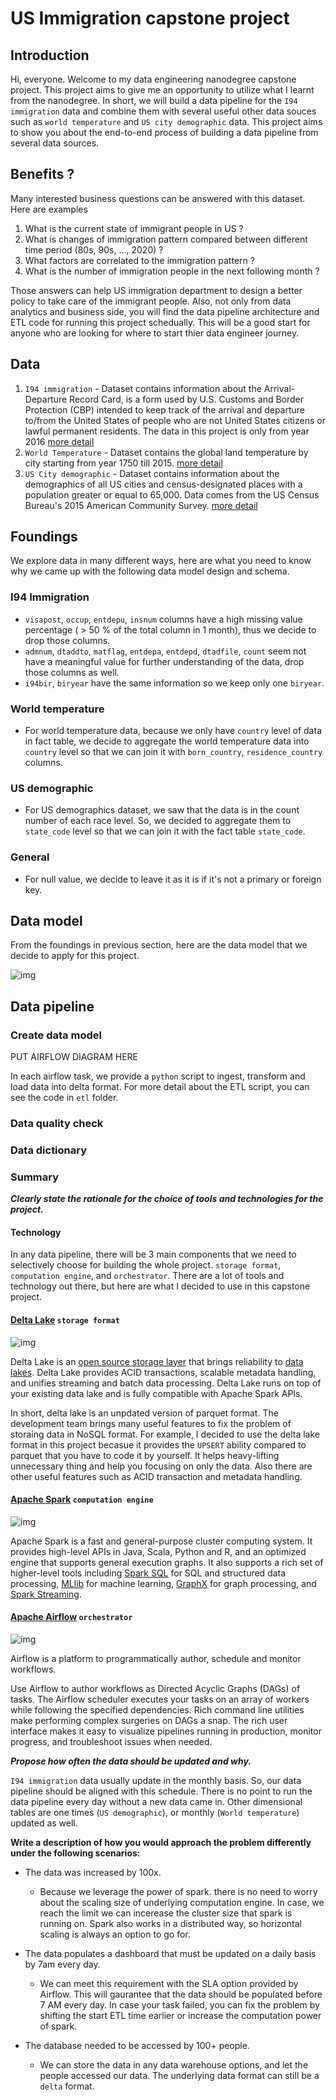 # US Immigration capstone project

## Introduction 

Hi, everyone. Welcome to my data engineering nanodegree capstone project.  This project aims to give me an opportunity to utilize what I learnt from the nanodegree. In short, we will build a data pipeline for the `I94 immigration` data and combine them with several useful other data souces such as `world temperature` and `US city demographic` data. This project aims to show you about the end-to-end process of building a data pipeline from several data sources.

## Benefits ?

Many interested business questions can be answered with this dataset. Here are examples

1. What is the current state of immigrant people in US ? 
2. What is changes of immigration pattern compared between different time period (80s, 90s, ..., 2020) ? 
3. What factors are correlated to the immigration pattern ? 
4. What is the number of immigration people in the next following month ?

Those answers can help US immigration department to design a better policy to take care of the immigrant people. Also, not only from data analytics and business side, you will find the data pipeline architecture and ETL code for running this project schedually. This will be a good start for anyone who are looking for where to start thier data engineer journey.

## Data

1. `I94 immigration` - Dataset contains information about the Arrival-Departure Record Card, is a form used by U.S. Customs and Border Protection (CBP) intended to keep track of the arrival and departure to/from the United States of people who are not United States citizens or lawful permanent residents. The data in this project is only from year 2016 [more detail](https://travel.trade.gov/research/reports/i94/historical/2016.html)
2. `World Temperature` - Dataset contains the global land temperature by city starting from year 1750 till 2015. [more detail](https://www.kaggle.com/berkeleyearth/climate-change-earth-surface-temperature-data)
3. `US City demographic` - Dataset contains information about the demographics of all US cities and census-designated places with a population greater or equal to 65,000. Data comes from the US Census Bureau's 2015 American Community Survey. [more detail](https://public.opendatasoft.com/explore/dataset/us-cities-demographics/information/)

## Foundings 

We explore data in many different ways, here are what you need to know why we came up with the following data model design and schema. 

### I94 Immigration
- `visapost`, `occup`, `entdepu`, `insnum` columns have a high missing value percentage ( > 50 % of the total column in 1 month), thus we decide to drop those columns.
- `admnum`, `dtaddto`, `matflag`, `entdepa`, `entdepd`, `dtadfile`, `count` seem not have a meaningful value for further understanding of the data, drop those columns as well.
- `i94bir`, `biryear` have the same information so we keep only one `biryear`.

###  World temperature
- For world temperature data, because we only have `country` level of data in fact table,  we decide to aggregate the world temperature data into `country` level so that we can join it with `born_country`, `residence_country` columns.

### US demographic
- For US demographics dataset, we saw that the data is in the count number of each race level. So, we decided to aggregate them to `state_code` level so that we can join it with the fact table `state_code`.

### General 
- For null value, we decide to leave it as it is if it's not a primary or foreign key.

## Data model

From the foundings in previous section, here are the data model that we decide to apply for this project.

![img](https://github.com/Pathairush/data_engineering/blob/master/06_capstone_project/image/capstone_dbdiagram.png)

## Data pipeline




###  Create data model

PUT AIRFLOW DIAGRAM HERE

In each airflow task, we provide a `python`  script to ingest, transform and load data into delta format.
For more detail about the ETL script, you can see the code in `etl` folder.

### Data quality check

### Data dictionary

### Summary

***Clearly state the rationale for the choice of tools and technologies for the project.***

#### Technology

In any data pipeline, there will be 3 main components that we need to selectively choose for building the whole project. `storage format`, `computation engine`, and `orchestrator`. There are a lot of tools and technology out there, but here are what I decided to use in this capstone project.

#### [Delta Lake](https://delta.io/) `storage format`
![img](https://github.com/Pathairush/data_engineering/blob/master/06_capstone_project/image/delta-lake-logo.png)

Delta Lake  is an  [open source storage layer](https://github.com/delta-io/delta)  that brings reliability to  [data lakes](https://databricks.com/discover/data-lakes/introduction). Delta Lake provides ACID transactions, scalable metadata handling, and unifies streaming and batch data processing. Delta Lake runs on top of your existing data lake and is fully compatible with Apache Spark APIs.

In short, delta lake is an unpdated version of parquet format. The development team brings many useful features to fix the problem of storaing data in NoSQL format. For example, I decided to use the delta lake format in this project becasue it provides the `UPSERT` ability compared to parquet that you have to code it by yourself. It helps heavy-lifting unnecessary thing and help you focusing on only the data. Also there are other useful features such as ACID transaction and metadata handling.

#### [Apache Spark](https://spark.apache.org/docs/2.4.3/)  `computation engine`
![img](https://github.com/Pathairush/data_engineering/blob/master/06_capstone_project/image/spark_logo.png)

Apache Spark is a fast and general-purpose cluster computing system. It provides high-level APIs in Java, Scala, Python and R, and an optimized engine that supports general execution graphs. It also supports a rich set of higher-level tools including [Spark SQL](https://spark.apache.org/docs/2.4.3/sql-programming-guide.html) for SQL and structured data processing, [MLlib](https://spark.apache.org/docs/2.4.3/ml-guide.html) for machine learning, [GraphX](https://spark.apache.org/docs/2.4.3/graphx-programming-guide.html) for graph processing, and [Spark Streaming](https://spark.apache.org/docs/2.4.3/streaming-programming-guide.html).

#### [Apache Airflow](https://airflow.apache.org/docs/apache-airflow/stable/)  `orchestrator`
![img](https://github.com/Pathairush/data_engineering/blob/master/06_capstone_project/image/airflow_logo.png)

Airflow is a platform to programmatically author, schedule and monitor workflows.

Use Airflow to author workflows as Directed Acyclic Graphs (DAGs) of tasks. The Airflow scheduler executes your tasks on an array of workers while following the specified dependencies. Rich command line utilities make performing complex surgeries on DAGs a snap. The rich user interface makes it easy to visualize pipelines running in production, monitor progress, and troubleshoot issues when needed.

***Propose how often the data should be updated and why.***

`I94 immigration` data usually update in the monthly basis. So, our data pipeline should be aligned with this schedule. There is no point to run the data pipeline every day without a new data came in. Other dimensional tables are one times (`US demographic`), or monthly (`World temperature`) updated as well. 


**Write a description of how you would approach the problem differently under the following scenarios:**

   -  The data was increased by 100x.
	   - Because  we leverage the power of spark. there is no need to worry about the scaling size of underlying computation engine. In case, we reach the limit we can incerease the cluster size that spark is running on. Spark also works in a distributed way, so horizontal scaling is always an option to go for.
	   
   -  The data populates a dashboard that must be updated on a daily basis by 7am every day.
	   - We can meet this requirement with the SLA option provided by Airflow. This will gaurantee that the data should be populated before 7 AM every day. In case your task failed, you can fix the problem by shifting the start ETL time earlier or increase the computation power of spark.

   -  The database needed to be accessed by 100+ people.
	   - We can store the data in any data warehouse options, and let the people accessed our data. The underlying data format can still be a `delta` format.

